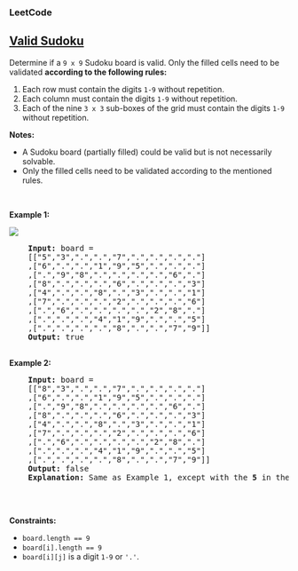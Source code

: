 <body>
  <h3>LeetCode</h3>
  <h2><a href="https://leetcode.com/problems/valid-sudoku/">Valid Sudoku</a></h2>
  <p>Determine if a <code>9 x 9</code> Sudoku board is valid. Only the filled cells need to be validated <strong>according to the following rules:</strong></p>
  <ol>
    <li>Each row must contain the digits <code>1-9</code> without repetition.</li>
    <li>Each column must contain the digits <code>1-9</code> without repetition.</li>
    <li>Each of the nine <code>3 x 3</code> sub-boxes of the grid must contain the digits <code>1-9</code> without repetition.</li>
  </ol>
  <p><strong>Notes:</strong></p>
  <ul>
    <li>A Sudoku board (partially filled) could be valid but is not necessarily solvable.</li>
    <li>Only the filled cells need to be validated according to the mentioned rules.</li>
  </ul>

  <p>&nbsp;</p>
  <p><strong class="example">Example 1:</strong></p>
  <img src="https://upload.wikimedia.org/wikipedia/commons/thumb/f/ff/Sudoku-by-L2G-20050714.svg/250px-Sudoku-by-L2G-20050714.svg.png">
  <pre>
    <strong>Input:</strong> board = 
    [["5","3",".",".","7",".",".",".","."]
    ,["6",".",".","1","9","5",".",".","."]
    ,[".","9","8",".",".",".",".","6","."]
    ,["8",".",".",".","6",".",".",".","3"]
    ,["4",".",".","8",".","3",".",".","1"]
    ,["7",".",".",".","2",".",".",".","6"]
    ,[".","6",".",".",".",".","2","8","."]
    ,[".",".",".","4","1","9",".",".","5"]
    ,[".",".",".",".","8",".",".","7","9"]]
    <strong>Output:</strong> true
  </pre>

  <p><strong class="example">Example 2:</strong></p>
  <pre>
    <strong>Input:</strong> board = 
    [["8","3",".",".","7",".",".",".","."]
    ,["6",".",".","1","9","5",".",".","."]
    ,[".","9","8",".",".",".",".","6","."]
    ,["8",".",".",".","6",".",".",".","3"]
    ,["4",".",".","8",".","3",".",".","1"]
    ,["7",".",".",".","2",".",".",".","6"]
    ,[".","6",".",".",".",".","2","8","."]
    ,[".",".",".","4","1","9",".",".","5"]
    ,[".",".",".",".","8",".",".","7","9"]]
    <strong>Output:</strong> false
    <strong>Explanation:</strong> Same as Example 1, except with the <strong>5</strong> in the top left corner being modified to <strong>8</strong>. Since there are two 8's in the top left 3x3 sub-box, it is invalid.
  </pre>

  <p>&nbsp;</p>
  <p><strong class="Constraints">Constraints:</strong></p>
  <ul>
    <li><code>board.length == 9</code></li>
    <li><code>board[i].length == 9</code></li>
    <li><code>board[i][j]</code> is a digit <code>1-9</code> or <code>'.'</code>.</li>
  </ul>
  
</body>

